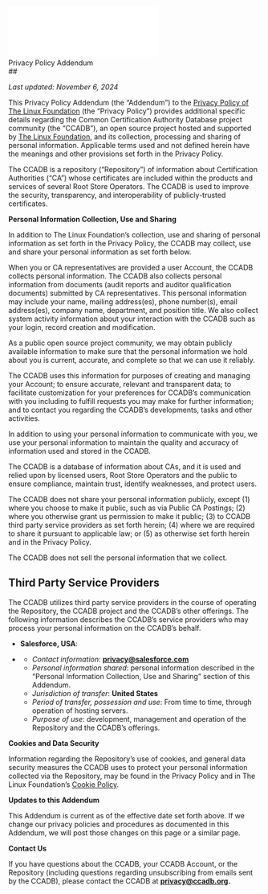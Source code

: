 <div class="header-bar">
    <img src="images/LF-Logo-White.svg" alt="Linux Foundation Logo">
</div>

<div class="sub-header-bar">
    Privacy Policy Addendum
</div>
## 

*Last updated: November 6, 2024*

This Privacy Policy Addendum (the “Addendum”) to the [Privacy Policy of The Linux Foundation](https://www.linuxfoundation.org/legal/privacy-policy?hsLang=en) (the “Privacy Policy”) provides additional specific details regarding the Common Certification Authority Database project community (the “CCADB”), an open source project hosted and supported by [The Linux Foundation](https://www.linuxfoundation.org/), and its collection, processing and sharing of personal information. Applicable terms used and not defined herein have the meanings and other provisions set forth in the Privacy Policy.

The CCADB is a repository (“Repository”) of information about Certification Authorities (“CA”) whose certificates are included within the products and services of several Root Store Operators. The CCADB is used to improve the security, transparency, and interoperability of publicly-trusted certificates.

**Personal Information Collection, Use and Sharing**

In addition to The Linux Foundation’s collection, use and sharing of personal information as set forth in the Privacy Policy, the CCADB may collect, use and share your personal information as set forth below.

When you or CA representatives are provided a user Account, the CCADB collects personal information. The CCADB also collects personal information from documents (audit reports and auditor qualification documents) submitted by CA representatives. This personal information may include your name, mailing address(es), phone number(s), email address(es), company name, department, and position title. We also collect system activity information about your interaction with the CCADB such as your login, record creation and modification. 

As a public open source project community, we may obtain publicly available information to make sure that the personal information we hold about you is current, accurate, and complete so that we can use it reliably. 

The CCADB uses this information for purposes of creating and managing your Account; to ensure accurate, relevant and transparent data; to facilitate customization for your preferences for CCADB’s communication with you including to fulfill requests you may make for further information; and to contact you regarding the CCADB’s developments, tasks and other activities.

In addition to using your personal information to communicate with you, we use your personal information to maintain the quality and accuracy of information used and stored in the CCADB. 

The CCADB is a database of information about CAs, and it is used and relied upon by licensed users, Root Store Operators and the public to ensure compliance, maintain trust, identify weaknesses, and protect users.

The CCADB does not share your personal information publicly, except (1) where you choose to make it public, such as via Public CA Postings; (2) where you otherwise grant us permission to make it public; (3) to CCADB third party service providers as set forth herein; (4) where we are required to share it pursuant to applicable law; or (5) as otherwise set forth herein and in the Privacy Policy. 

The CCADB does not sell the personal information that we collect.

## **Third Party Service Providers**

The CCADB utilizes third party service providers in the course of operating the Repository, the CCADB project and the CCADB’s other offerings. The following information describes the CCADB’s service providers who may process your personal information on the CCADB’s behalf.

- **Salesforce, USA**:

- - *Contact information*: **privacy@salesforce.com**
  - *Personal information shared*: personal information described in the “Personal Information Collection, Use and Sharing” section of this Addendum.
  - *Jurisdiction of transfer*: **United States**
  - *Period of transfer, possession and use*: From time to time, through operation of hosting servers.
  - *Purpose of use*: development, management and operation of the Repository and the CCADB’s offerings.



**Cookies and Data Security**

Information regarding the Repository’s use of cookies, and general data security measures the CCADB uses to protect your personal information collected via the Repository, may be found in the Privacy Policy and in The Linux Foundation’s [Cookie Policy](https://www.linuxfoundation.org/legal/cookies).

**Updates to this Addendum**

This Addendum is current as of the effective date set forth above. If we change our privacy policies and procedures as documented in this Addendum, we will post those changes on this page or a similar page.

**Contact Us**

If you have questions about the CCADB, your CCADB Account, or the Repository (including questions regarding unsubscribing from emails sent by the CCADB), please contact the CCADB at **[privacy@ccadb.org](mailto:privacy@ccadb.org).**
